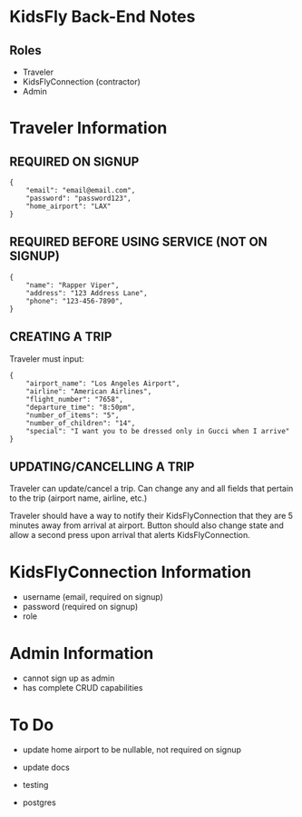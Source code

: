 # KidsFly Back-End Notes

## Roles

- Traveler
- KidsFlyConnection (contractor)
- Admin

# Traveler Information

## **REQUIRED ON SIGNUP**

    {
        "email": "email@email.com",
        "password": "password123",
        "home_airport": "LAX"
    }

## **REQUIRED BEFORE USING SERVICE (NOT ON SIGNUP)**

    {
        "name": "Rapper Viper",
        "address": "123 Address Lane",
        "phone": "123-456-7890",
    }

## **CREATING A TRIP**

Traveler must input:

    {
        "airport_name": "Los Angeles Airport",
        "airline": "American Airlines",
        "flight_number": "7658",
        "departure_time": "8:50pm",
        "number_of_items": "5",
        "number_of_children": "14",
        "special": "I want you to be dressed only in Gucci when I arrive"
    }

## **UPDATING/CANCELLING A TRIP**

Traveler can update/cancel a trip. Can change any and all fields that pertain to the trip (airport name, airline, etc.)

Traveler should have a way to notify their KidsFlyConnection that they are 5 minutes away from arrival at airport. Button should also change state and allow a second press upon arrival that alerts KidsFlyConnection.

# KidsFlyConnection Information

- username (email, required on signup)
- password (required on signup)
- role

# Admin Information

- cannot sign up as admin
- has complete CRUD capabilities

# To Do

- update home airport to be nullable, not required on signup
- update docs
- testing

- postgres
